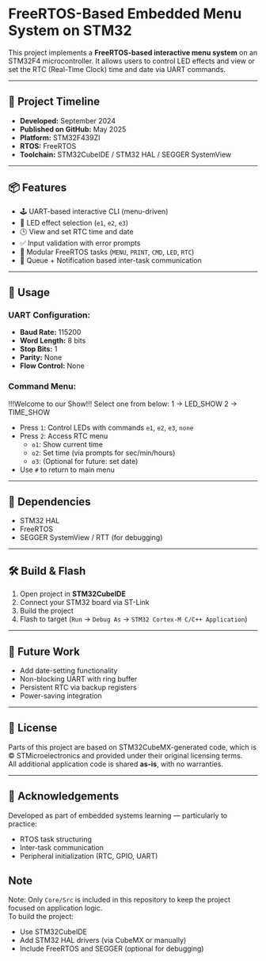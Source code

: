 # FreeRTOS-Based Embedded Menu System on STM32

This project implements a **FreeRTOS-based interactive menu system** on an STM32F4 microcontroller. It allows users to control LED effects and view or set the RTC (Real-Time Clock) time and date via UART commands.

---

## 📅 Project Timeline

- **Developed:** September 2024  
- **Published on GitHub:** May 2025  
- **Platform:** STM32F439ZI 
- **RTOS:** FreeRTOS  
- **Toolchain:** STM32CubeIDE / STM32 HAL / SEGGER SystemView 

---

## 📦 Features

- 🕹️ UART-based interactive CLI (menu-driven)
- 🔁 LED effect selection (`e1`, `e2`, `e3`)
- 🕒 View and set RTC time and date
- ✅ Input validation with error prompts
- 🧵 Modular FreeRTOS tasks (`MENU`, `PRINT`, `CMD`, `LED`, `RTC`)
- 📨 Queue + Notification based inter-task communication

---

## 🧪 Usage

### UART Configuration:
- **Baud Rate:** 115200
- **Word Length:** 8 bits
- **Stop Bits:** 1
- **Parity:** None
- **Flow Control:** None

### Command Menu:

\!\!\!Welcome to our Show\!\!\!
Select one from below:
1 -> LED_SHOW
2 -> TIME_SHOW

- Press `1`: Control LEDs with commands `e1`, `e2`, `e3`, `none`
- Press `2`: Access RTC menu
  - `o1`: Show current time
  - `o2`: Set time (via prompts for sec/min/hours)
  - `o3`: (Optional for future: set date)
- Use `#` to return to main menu

---

## 🧰 Dependencies

- STM32 HAL
- FreeRTOS
- SEGGER SystemView / RTT (for debugging)

---

## 🛠️ Build & Flash

1. Open project in **STM32CubeIDE**
2. Connect your STM32 board via ST-Link
3. Build the project
4. Flash to target (`Run` → `Debug As` → `STM32 Cortex-M C/C++ Application`)

---

## 🚀 Future Work

- Add date-setting functionality
- Non-blocking UART with ring buffer
- Persistent RTC via backup registers
- Power-saving integration

---

## 📝 License

Parts of this project are based on STM32CubeMX-generated code, which is © STMicroelectronics and provided under their original licensing terms.  
All additional application code is shared **as-is**, with no warranties.

---

## 🤝 Acknowledgements

Developed as part of embedded systems learning — particularly to practice:
- RTOS task structuring
- Inter-task communication
- Peripheral initialization (RTC, GPIO, UART)

## Note
Note: Only `Core/Src` is included in this repository to keep the project focused on application logic.  
To build the project:
- Use STM32CubeIDE
- Add STM32 HAL drivers (via CubeMX or manually)
- Include FreeRTOS and SEGGER (optional for debugging)

